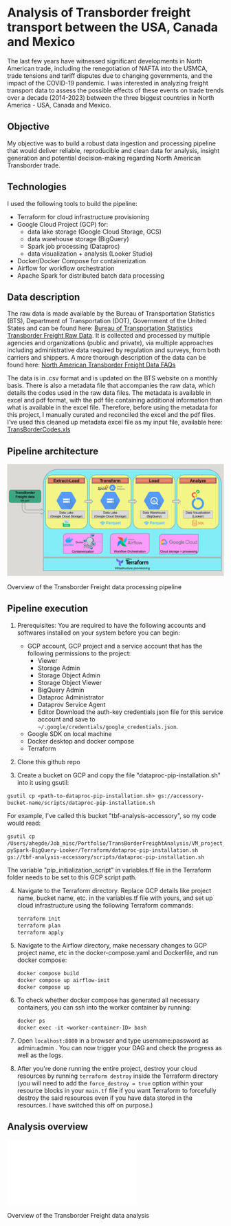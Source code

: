# **Analysis of Transborder freight transport between the USA, Canada and Mexico**

The last few years have witnessed significant developments in North American trade, including the renegotiation of NAFTA into the USMCA, trade tensions and tariff disputes due to changing governments, and the impact of the COVID-19 pandemic. I was interested in analyzing freight transport data to assess the possible effects of these events on trade trends over a decade (2014-2023) between the three biggest countries in North America - USA, Canada and Mexico.

## Objective

My objective was to build a robust data ingestion and processing pipeline that would deliver reliable, reproducible and clean data for analysis, insight generation and potential decision-making regarding North American Transborder trade.

## Technologies

I used the following tools to build the pipeline:

- Terraform for cloud infrastructure provisioning
- Google Cloud Project (GCP) for:
    - data lake storage (Google Cloud Storage, GCS)
    - data warehouse storage (BigQuery)
    - Spark job processing (Dataproc)
    - data visualization + analysis (Looker Studio)
- Docker/Docker Compose for containerization
- Airflow for workflow orchestration
- Apache Spark for distributed batch data processing

## Data description

The raw data is made available by the Bureau of Transportation Statistics (BTS), Department of Transportation (DOT), Government of the United States and can be found here: [Bureau of Transportation Statistics Transborder Freight Raw Data](https://www.bts.gov/topics/transborder-raw-data). It is collected and processed by multiple agencies and organizations (public and private), via multiple approaches including administrative data required by regulation and surveys, from both carriers and shippers. A more thorough description of the data can be found here: [North American Transborder Freight Data FAQs](https://www.bts.gov/statistical-products/transborder-freight-data/north-american-transborder-freight-data-faqs)

The data is in .csv format and is updated on the BTS website on a monthly basis. There is also a metadata file that accompanies the raw data, which details the codes used in the raw data files. The metadata is available in excel and pdf format, with the pdf file containing additional information than what is available in the excel file. Therefore, before using the metadata for this project, I manually curated and reconciled the excel and the pdf files. I’ve used this cleaned up metadata excel file as my input file, available here: [TransBorderCodes.xls](TransBorderCodes.xls)

## Pipeline architecture

![Data pipeline architecture overview](TBF_analysis_pipeline_overview.png)

Overview of the Transborder Freight data processing pipeline

## Pipeline execution

1. Prerequisites: 
You are required to have the following accounts and softwares installed on your system before you can begin:
    - GCP account, GCP project and a service account that has the following permissions to the project:
        - Viewer
        - Storage Admin
        - Storage Object Admin
        - Storage Object Viewer
        - BigQuery Admin
        - Dataproc Administrator
        - Dataprov Service Agent
        - Editor 
    Download the auth-key credentials json file for this service account and save to `~/.google/credentials/google_credentials.json`.
    - Google SDK on local machine
    - Docker desktop and docker compose
    - Terraform

2. Clone this github repo

3. Create a bucket on GCP and copy the file "dataproc-pip-installation.sh" into it using gsutil: 

```
gsutil cp <path-to-dataproc-pip-installation.sh> gs://accessory-bucket-name/scripts/dataproc-pip-installation.sh

```
For example, I've called this bucket "tbf-analysis-accessory", so my code would read:

```
gsutil cp /Users/ahegde/Job_misc/Portfolio/TransBorderFreightAnalysis/VM_project_files/TransBorderFreight-pySpark-BigQuery-Looker/Terraform/dataproc-pip-installation.sh gs://tbf-analysis-accessory/scripts/dataproc-pip-installation.sh
```

The variable "pip_initialization_script" in variables.tf file in the Terraform folder needs to be set to this GCP script path. 

4. Navigate to the Terraform directory. Replace GCP details like project name, bucket name, etc. in the variables.tf file with yours, and set up cloud infrastructure using the following Terraform commands:
    ```
    terraform init
    terraform plan
    terraform apply
    ```

5. Navigate to the Airflow directory, make necessary changes to GCP project name, etc in the docker-compose.yaml and Dockerfile, and run docker compose:
    ```
    docker compose build
    docker compose up airflow-init
    docker compose up
    ```

6. To check whether docker compose has generated all necessary containers, you can ssh into the worker container by running:

    ```
    docker ps
    docker exec -it <worker-container-ID> bash
    ```

7. Open `localhost:8080` in a browser and type username:password as admin:admin . You can now trigger your DAG and check the progress as well as the logs.

8. After you're done running the entire project, destroy your cloud resources by running `terraform destroy` inside the Terraform directory (you will need to add the `force_destroy = true` option within your resource blocks in your `main.tf` file if you want Terraform to forcefully destroy the said resources even if you have data stored in the resources. I have switched this off on purpose.)

## Analysis overview

![Analysis overview](TBF_analysis_report.pdf)

Overview of the Transborder Freight data analysis
